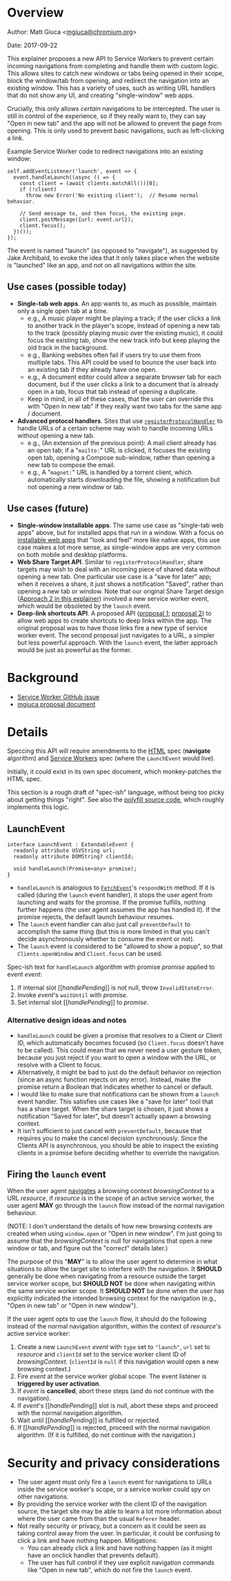 # Overview

Author: Matt Giuca &lt;<mgiuca@chromium.org>&gt;

Date: 2017-09-22

This explainer proposes a new API to Service Workers to prevent certain incoming
navigations from completing and handle them with custom logic. This allows sites
to catch new windows or tabs being opened in their scope, block the window/tab
from opening, and redirect the navigation into an existing window. This has a
variety of uses, such as writing URL handlers that do not show any UI, and
creating "single-window" web apps.

Crucially, this only allows *certain* navigations to be intercepted. The user is
still in control of the experience, so if they really want to, they can say
"Open in new tab" and the app will not be allowed to prevent the page from
opening. This is only used to prevent basic navigations, such as left-clicking a
link.

Example Service Worker code to redirect navigations into an existing window:

    self.addEventListener('launch', event => {
      event.handleLaunch((async () => {
        const client = (await clients.matchAll())[0];
        if (!client)
          throw new Error('No existing client');  // Resume normal behavior.

        // Send message to, and then focus, the existing page.
        client.postMessage({url: event.url});
        client.focus();
      })());
    });

The event is named "launch" (as opposed to "navigate"), as suggested by Jake
Archibald, to evoke the idea that it only takes place when the website is
"launched" like an app, and not on all navigations within the site.

## Use cases (possible today)

* **Single-tab web apps**. An app wants to, as much as possible, maintain only a
  single open tab at a time.
  * e.g., A music player might be playing a track; if the user clicks a link to
    another track in the player's scope, instead of opening a new tab to the
    track (possibly playing music over the existing music), it could focus the
    existing tab, show the new track info but keep playing the old track in the
    background.
  * e.g., Banking websites often fail if users try to use them from multiple
    tabs. This API could be used to bounce the user back into an existing tab if
    they already have one open.
  * e.g., A document editor could allow a separate browser tab for each
    document, but if the user clicks a link to a document that is already open
    in a tab, focus that tab instead of opening a duplicate.
  * Keep in mind, in all of these cases, that the user can override this with
    "Open in new tab" if they really want two tabs for the same app / document.
* **Advanced protocol handlers**. Sites that use
  [`registerProtocolHandler`](https://html.spec.whatwg.org/multipage/system-state.html#dom-navigator-registerprotocolhandler)
  to handle URLs of a certain scheme may wish to handle incoming URLs without
  opening a new tab.
  * e.g., (An extension of the previous point): A mail client already has an
    open tab; if a "`mailto:`" URL is clicked, it focuses the existing open tab,
    opening a Compose sub-window, rather than opening a new tab to compose the
    email.
  * e.g., A "`magnet:`" URL is handled by a torrent client, which automatically
    starts downloading the file, showing a notification but not opening a new
    window or tab.

## Use cases (future)

* **Single-window installable apps**. The same use case as "single-tab web apps"
  above, but for installed apps that run in a window. With a focus on
  [installable web apps](https://www.w3.org/TR/appmanifest/) that "look and
  feel" more like native apps, this use case makes a lot more sense, as
  single-window apps are very common on both mobile and desktop platforms.
* **Web Share Target API**. Similar to `registerProtocolHandler`, share targets
  may wish to deal with an incoming piece of shared data without opening a new
  tab. One particular use case is a "save for later" app; when it receives a
  share, it just shows a notification "Saved", rather than opening a new tab or
  window. Note that our original Share Target design ([Approach 2 in this
  explainer](https://github.com/WICG/web-share-target/blob/master/docs/explainer.md#sample-code))
  involved a new service worker event, which would be obsoleted by the `launch`
  event.
* **Deep-link shortcuts API**. A proposed API ([proposal
  1](https://gist.github.com/kenchris/0acec2790cd38dfdff0a7197ff00d1de);
  [proposal
  2](https://docs.google.com/a/chromium.org/document/d/1WzpCnpc1N7WjDJnFmj90-Z5SALI3cSPtNrYuH1EVufg/edit))
  to allow web apps to create shortcuts to deep links within the app. The
  original proposal was to have those links fire a new type of service worker
  event. The second proposal just navigates to a URL, a simpler but less
  powerful approach. With the `launch` event, the latter approach would be just
  as powerful as the former.

# Background

* [Service Worker GitHub issue](https://github.com/w3c/ServiceWorker/issues/1028)
* [mgiuca proposal document](https://docs.google.com/document/d/1jWLpNEFttyLTnxsHs15oT-Hn8I81N0cwUa3JjISoPV8/edit)

# Details

Speccing this API will require amendments to the
[HTML](https://html.spec.whatwg.org/) spec (**navigate** algorithm) and [Service
Workers](https://www.w3.org/TR/service-workers-1) spec (where the `LaunchEvent`
would live).

Initially, it could exist in its own spec document, which monkey-patches the
HTML spec.

This section is a rough draft of "spec-ish" language, without being too picky
about getting things "right". See also the [polyfill source
code](demos/polyfill.js), which roughly implements this logic.

## LaunchEvent

    interface LaunchEvent : ExtendableEvent {
      readonly attribute USVString url;
      readonly attribute DOMString? clientId;

      void handleLaunch(Promise<any> promise);
    }

* `handleLaunch` is analogous to
  [`FetchEvent`](https://www.w3.org/TR/service-workers-1/#fetch-event-section)'s
  `respondWith` method. If it is called (during the `launch` event handler), it
  stops the user agent from launching and waits for the promise. If the promise
  fulfills, nothing further happens (the user agent assumes the app has handled
  it). If the promise rejects, the default launch behaviour resumes.
* The `launch` event handler can also just call `preventDefault` to accomplish
  the same thing (but this is more limited in that you can't decide
  asynchronously whether to consume the event or not).
* The `launch` event is considered to be "allowed to show a popup", so that
  `Clients.openWindow` and `Client.focus` can be used.

Spec-ish text for `handleLaunch` algorithm with promise *promise* applied to
event *event*:

1. If internal slot [[*handlePending*]] is not null, throw `InvalidStateError`.
2. Invoke *event*'s `waitUntil` with *promise*.
3. Set internal slot [[*handlePending*]] to *promise*.

### Alternative design ideas and notes

* `handleLaunch` could be given a promise that resolves to a Client or Client
  ID, which automatically becomes focused (so `Client.focus` doesn't have to be
  called). This could mean that we never need a user gesture token, because you
  just reject if you want to open a window with the URL, or resolve with a
  Client to focus.
* Alternatively, it might be bad to just do the default behavior on rejection
  (since an async function rejects on any error). Instead, make the promise
  return a Boolean that indicates whether to cancel or default.
* I would like to make sure that notifications can be shown from a `launch`
  event handler. This satisfies use cases like a "save for later" tool that has
  a share target. When the share target is chosen, it just shows a notification
  "Saved for later", but doesn't actually spawn a browsing context.
* It isn't sufficient to just cancel with `preventDefault`, because that
  requires you to make the cancel decision synchronously. Since the Clients API
  is asynchronous, you should be able to inspect the existing clients in a
  promise before deciding whether to override the navigation.

## Firing the `launch` event

When the user agent [navigates](https://html.spec.whatwg.org/#navigate) a
browsing context *browsingContext* to a URL *resource*, if *resource* is in the
scope of an active service worker, the user agent **MAY** go through the
`launch` flow instead of the normal navigation behaviour.

(NOTE: I don't understand the details of how new browsing contexts are created
when using `window.open` or "Open in new window". I'm just going to assume that
the *browsingContext* is null for navigations that open a new window or tab, and
figure out the "correct" details later.)

The purpose of this "**MAY**" is to allow the user agent to determine in what
situations to allow the target site to interfere with the navigation. It
**SHOULD** generally be done when navigating from a resource outside the target
service worker scope, but **SHOULD NOT** be done when navigating within the same
service worker scope. It **SHOULD NOT** be done when the user has explicitly
indicated the intended browsing context for the navigation (e.g., "Open in new
tab" or "Open in new window").

If the user agent opts to use the `launch` flow, it should do the following
instead of the normal navigation algorithm, within the context of *resource*'s
active service worker:

1. Create a new `LaunchEvent` *event* with `type` set to `"launch"`, `url` set
   to *resource* and `clientId` set to the service worker client ID of
   *browsingContext*. (`clientId` is `null` if this navigation would open a new
   browsing context.)
2. Fire *event* at the service worker global scope. The event listener is
   **triggered by user activation**.
3. If *event* is **cancelled**, abort these steps (and do not continue with the
   navigation).
4. If *event*'s [[*handlePending*]] slot is null, abort these steps and proceed
   with the normal navigation algorithm.
5. Wait until [[*handlePending*]] is fulfilled or rejected.
6. If [[*handlePending*]] is rejected, proceed with the normal navigation
   algorithm. (If it is fulfilled, do not continue with the navigation.)

# Security and privacy considerations

* The user agent must only fire a `launch` event for navigations to URLs inside
  the service worker's scope, or a service worker could spy on other
  navigations.
* By providing the service worker with the client ID of the navigation source,
  the target site may be able to learn a lot more information about where the
  user came from than the usual `Referer` header.
* Not really security or privacy, but a concern as it could be seen as taking
  control away from the user. In particular, it could be confusing to click a
  link and have nothing happen. Mitigations:
  * You can already click a link and have nothing happen (as it might have an
    onclick handler that prevents default).
  * The user has full control if they use explicit navigation commands like
    "Open in new tab", which do not fire the `launch` event.
